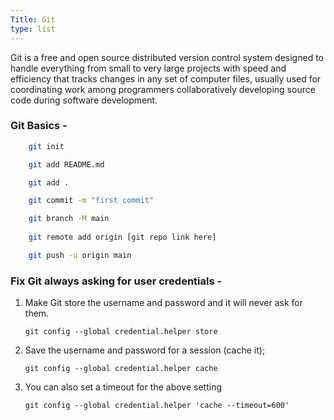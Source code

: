 ```yaml
---
Title: Git
type: list
---
```



Git is a free and open source distributed version control system designed to handle everything from small to very large projects with speed and efficiency that tracks changes in any set of computer files, usually used for coordinating work among programmers collaboratively developing source code during software development.

### Git Basics -

``` bash
    git init

    git add README.md

    git add .

    git commit -m "first commit"

    git branch -M main
 
    git remote add origin [git repo link here]

    git push -u origin main
```

### Fix Git always asking for user credentials -

1. Make Git store the username and password and it will never ask for them.
    ```
    git config --global credential.helper store
    ```
1. Save the username and password for a session (cache it);
    ```
    git config --global credential.helper cache
    ```
1. You can also set a timeout for the above setting
    ```
    git config --global credential.helper 'cache --timeout=600'
    ```

